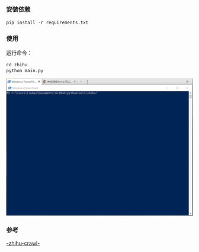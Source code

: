 ### 安装依赖

```
pip install -r requirements.txt
```

### 使用

运行命令：

```
cd zhihu
python main.py
```

![demo](res/README/demo.gif)

### 参考

[-zhihu-crawl-](https://github.com/visionshao/-zhihu-crawl-)